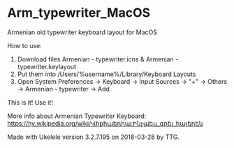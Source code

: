 # Arm_typewriter_MacOS
Armenian old typewriter keyboard layout for MacOS 


How to use:
1. Download files Armenian - typewriter.icns & Armenian - typewriter.keylayout
2. Put them into /Users/%username%/Library/Keyboard Layouts
3. Open System Preferences -> Keyboard -> Input Sources -> "+" -> Others -> Armenian - typewriter -> Add

This is it! Use it!


More info about Armenian Typewriter Keyboard: https://hy.wikipedia.org/wiki/Վիքիպեդիա:Ինչպես_գրել_հայերեն 




Made with Ukelele version 3.2.7.195 on 2018-03-28 by TTG.
